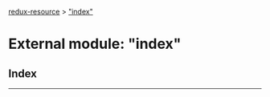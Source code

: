 [redux-resource](../README.md) > ["index"](../modules/_index_.md)

# External module: "index"

## Index

---

